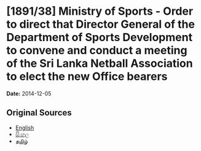 # [1891/38] Ministry of Sports - Order to direct that Director General of the Department of Sports Development to convene and conduct a meeting of the Sri Lanka Netball Association to elect the new Office bearers

**Date:** 2014-12-05

## Original Sources

- [English](https://documents.gov.lk/view/extra-gazettes/2014/12/1891-38_E.pdf)
- [සිංහල](https://documents.gov.lk/view/extra-gazettes/2014/12/1891-38_S.pdf)
- [தமிழ்](https://documents.gov.lk/view/extra-gazettes/2014/12/1891-38_T.pdf)
